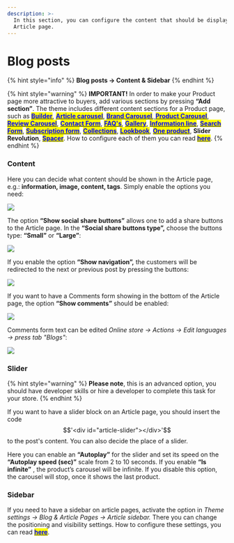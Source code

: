 ```yaml
---
description: >-
  In this section, you can configure the content that should be displayed on the
  Article page.
---
```


# Blog posts

{% hint style="info" %}
**Blog posts -> Content & Sidebar**
{% endhint %}

{% hint style="warning" %}
**IMPORTANT!** In order to make your Product page more attractive to buyers, add various sections by pressing **“Add section”**. The theme includes different content sections for a Product page, such as [<mark style="color:blue;">**Builder**</mark>](https://mpithemes.gitbook.io/shella-shopify-theme/home-page-sections/builder), [<mark style="color:blue;">**Article carousel**</mark>](https://mpithemes.gitbook.io/shella-shopify-theme/home-page-sections/article-carousel), [<mark style="color:blue;">**Brand Carousel**</mark>](https://mpithemes.gitbook.io/shella-shopify-theme/home-page-sections/brand-carousel),[ <mark style="color:blue;">**Product Carousel**</mark>](https://mpithemes.gitbook.io/shella-shopify-theme/home-page-sections/product-carousel), [<mark style="color:blue;">**Review Carousel**</mark>](https://mpithemes.gitbook.io/shella-shopify-theme/home-page-sections/review-carousel), [<mark style="color:blue;">**Contact Form**</mark>](https://mpithemes.gitbook.io/shella-shopify-theme/home-page-sections/contact-form), [<mark style="color:blue;">**FAQ's**</mark>](https://mpithemes.gitbook.io/shella-shopify-theme/home-page-sections/faqs), [<mark style="color:blue;">**Gallery**</mark>](https://mpithemes.gitbook.io/shella-shopify-theme/home-page-sections/gallery), [<mark style="color:blue;">**Information line**</mark>](https://mpithemes.gitbook.io/shella-shopify-theme/home-page-sections/information-line), <mark style="color:blue;"></mark> [<mark style="color:blue;">**Search Form**</mark>](https://mpithemes.gitbook.io/shella-shopify-theme/home-page-sections/search-form), [<mark style="color:blue;">**Subscription form**</mark>](https://mpithemes.gitbook.io/shella-shopify-theme/home-page-sections/subscription-form), [<mark style="color:blue;">**Collections**</mark>](https://mpithemes.gitbook.io/shella-shopify-theme/home-page-sections/collections), [<mark style="color:blue;">**Lookbook**</mark>](https://mpithemes.gitbook.io/shella-shopify-theme/lookbook), [<mark style="color:blue;">**One product**</mark>](https://mpithemes.gitbook.io/shella-shopify-theme/home-page-sections/one-product), **Slider Revolution**, [<mark style="color:blue;">**Spacer**</mark>](https://mpithemes.gitbook.io/shella-shopify-theme/home-page-sections/spacer). How to configure each of them you can read [<mark style="color:blue;">**here**</mark>](https://mpithemes.gitbook.io/shella-shopify-theme/home-page-sections).
{% endhint %}

### Content

&#x20;Here you can decide what content should be shown in the Article page, e.g.: **information, image, content, tags**. Simply enable the options you need:

![](<../.gitbook/assets/blog post\_content.png>)

&#x20; The option **“Show social share buttons”** allows one to add a share buttons to the Article page. In the **“Social share buttons type”,** choose the buttons type: **“Small”** or **“Large”**:

![](<../.gitbook/assets/blog post\_share buttons.png>)

&#x20;If you enable the option **“Show navigation”,** the customers will be redirected to the next or previous post by pressing the buttons:

![](<../.gitbook/assets/blog\_post navigation.png>)

&#x20;If you want to have a Comments form showing in the bottom of the Article page, the option **“Show comments”** should be enabled:

![](<../.gitbook/assets/blog post\_comments.png>)

&#x20;Comments form text can be edited _Online store -> Actions -> Edit languages -> press tab "Blogs"_:

![](<../.gitbook/assets/blog post\_comments (2).png>)

### Slider

{% hint style="warning" %}
**Please note**, this is an advanced option, you should have developer skills or hire a developer to complete this task for your store.
{% endhint %}

&#x20;If you want to have a slider block on an Article page, you should insert the code$$'<div id="article-slider"></div>'$$ to the post's content. You can also decide the place of a slider.

&#x20;Here you can enable an **“Autoplay”** for the slider and set its speed on the **“Autoplay speed (sec)”** scale from 2 to 10 seconds. If you enable **“Is infinite”** , the product’s carousel will be infinite. If you disable this option, the carousel will stop, once it shows the last product.

### Sidebar

&#x20; If you need to have a sidebar on article pages, activate the option in _Theme settings -> Blog & Article Pages -> Article sidebar._ There you can change the positioning and visibility settings. How to configure these settings, you can read [<mark style="color:blue;">**here**</mark>](https://mpithemes.gitbook.io/shella-shopify-theme/theme-settings/blog-and-article-pages#article-sidebar).
